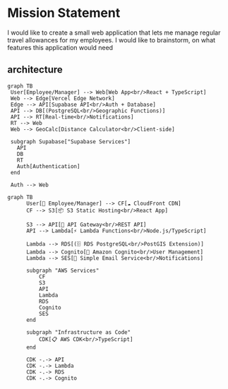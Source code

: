 # Mission Statement

I would like to create a small web application that lets me manage regular travel allowances for my employees. I would like to brainstorm, on what features this application would need

## architecture

```mermaid
graph TB
 User[Employee/Manager] --> Web[Web App<br/>React + TypeScript]
 Web --> Edge[Vercel Edge Network]
 Edge --> API[Supabase API<br/>Auth + Database]
 API --> DB[(PostgreSQL<br/>Geographic Functions)]
 API --> RT[Real-time<br/>Notifications]
 RT --> Web
 Web --> GeoCalc[Distance Calculator<br/>Client-side]
 
 subgraph Supabase["Supabase Services"]
   API
   DB
   RT
   Auth[Authentication]
 end
 
 Auth --> Web
```

```mermaid
graph TB
      User[👤 Employee/Manager] --> CF[☁️ CloudFront CDN]
      CF --> S3[📦 S3 Static Hosting<br/>React App]

      S3 --> API[🚀 API Gateway<br/>REST API]
      API --> Lambda[⚡ Lambda Functions<br/>Node.js/TypeScript]

      Lambda --> RDS[(🗄️ RDS PostgreSQL<br/>PostGIS Extension)]
      Lambda --> Cognito[🔐 Amazon Cognito<br/>User Management]
      Lambda --> SES[📧 Simple Email Service<br/>Notifications]

      subgraph "AWS Services"
          CF
          S3
          API
          Lambda
          RDS
          Cognito
          SES
      end

      subgraph "Infrastructure as Code"
          CDK[📋 AWS CDK<br/>TypeScript]
      end

      CDK -.-> API
      CDK -.-> Lambda
      CDK -.-> RDS
      CDK -.-> Cognito
```
